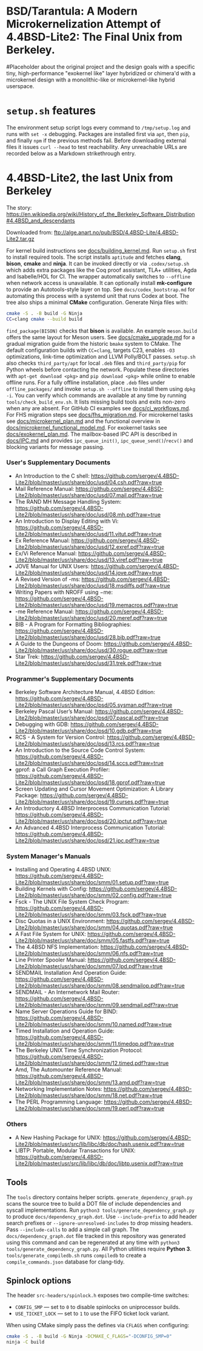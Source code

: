# BSD/Tarantula: A Modern Microkernelization Attempt of 4.4BSD-Lite2: The Final Unix from Berkeley. 
#Placeholder about the original project and the design goals with a specific tiny, high-performance "exokernel like" layer hybridized or chimera'd with a microkernel design with a monolithic-like or microkernel-like hybrid userspace. 

# `setup.sh` features
The environment setup script logs every command to `/tmp/setup.log` and runs
with `set -x` debugging. Packages are installed first via `apt`, then `pip`, and
finally `npm` if the previous methods fail. Before downloading external files it
issues `curl --head` to test reachability. Any unreachable URLs are recorded
below as a Markdown strikethrough entry.

# 4.4BSD-Lite2, the last Unix from Berkeley

The story: https://en.wikipedia.org/wiki/History_of_the_Berkeley_Software_Distribution#4.4BSD_and_descendants

Downloaded from: ftp://alge.anart.no/pub/BSD/4.4BSD-Lite/4.4BSD-Lite2.tar.gz

For kernel build instructions see [docs/building_kernel.md](docs/building_kernel.md).
Run `setup.sh` first to install required tools. The script installs `aptitude`
and fetches **clang**, **bison**, **cmake** and **ninja**. It can be
invoked directly or via `.codex/setup.sh` which adds extra packages like the
Coq proof assistant, TLA+ utilities, Agda and Isabelle/HOL for CI. The wrapper
automatically switches to `--offline` when network access is unavailable. It can optionally install
**mk-configure** to provide an Autotools-style layer on top.
See `docs/codex_bootstrap.md` for automating this process with a systemd unit
that runs Codex at boot.
The tree also ships a minimal **CMake** configuration.  Generate Ninja files
with:

```sh
cmake -S . -B build -G Ninja
CC=clang cmake --build build
```
`find_package(BISON)` checks that **bison** is available.  An example
`meson.build` offers the same layout for Meson users.  See
[docs/cmake_upgrade.md](docs/cmake_upgrade.md) for a gradual migration guide
from the historic `bmake` system to CMake.  The default configuration builds
with `CC=clang`, targets C23, enables `-O3` optimizations, link-time
optimization and LLVM Polly/BOLT passes.
`setup.sh` also checks `third_party/apt` for local `.deb` files and
`third_party/pip` for Python wheels before contacting the network.
Populate these directories with `apt-get download <pkg>` and
`pip download <pkg>` while online to enable offline runs.
For a fully offline installation, place `.deb` files under
`offline_packages/` and invoke `setup.sh --offline` to install them
using `dpkg -i`.
You can verify which commands are available at any time by running
`tools/check_build_env.sh`. It lists missing build tools and exits
non-zero when any are absent.
For GitHub CI examples see [docs/ci_workflows.md](docs/ci_workflows.md).
For FHS migration steps see [docs/fhs_migration.md](docs/fhs_migration.md).
For microkernel tasks see [docs/microkernel_plan.md](docs/microkernel_plan.md)
and the functional overview in
[docs/microkernel_functional_model.md](docs/microkernel_functional_model.md).
For exokernel tasks see [docs/exokernel_plan.md](docs/exokernel_plan.md).
The mailbox-based IPC API is described in [docs/IPC.md](docs/IPC.md) and
provides `ipc_queue_init()`, `ipc_queue_send()`/`recv()` and blocking
variants for message passing.

### User's Supplementary Documents
* An Introduction to the C shell: https://github.com/sergev/4.4BSD-Lite2/blob/master/usr/share/doc/usd/04.csh.pdf?raw=true
* Mail Reference Manual: https://github.com/sergev/4.4BSD-Lite2/blob/master/usr/share/doc/usd/07.mail.pdf?raw=true
* The RAND MH Message Handling System: https://github.com/sergev/4.4BSD-Lite2/blob/master/usr/share/doc/usd/08.mh.pdf?raw=true
* An Introduction to Display Editing with Vi: https://github.com/sergev/4.4BSD-Lite2/blob/master/usr/share/doc/usd/11.vitut.pdf?raw=true
* Ex Reference Manual: https://github.com/sergev/4.4BSD-Lite2/blob/master/usr/share/doc/usd/12.exref.pdf?raw=true
* Ex/Vi Reference Manual: https://github.com/sergev/4.4BSD-Lite2/blob/master/usr/share/doc/usd/13.viref.pdf?raw=true
* JOVE Manual for UNIX Users: https://github.com/sergev/4.4BSD-Lite2/blob/master/usr/share/doc/usd/14.jove.pdf?raw=true
* A Revised Version of -ms: https://github.com/sergev/4.4BSD-Lite2/blob/master/usr/share/doc/usd/18.msdiffs.pdf?raw=true
* Writing Papers with NROFF using −me: https://github.com/sergev/4.4BSD-Lite2/blob/master/usr/share/doc/usd/19.memacros.pdf?raw=true
* -me Reference Manual: https://github.com/sergev/4.4BSD-Lite2/blob/master/usr/share/doc/usd/20.meref.pdf?raw=true
* BIB - A Program for Formatting Bibliographies: https://github.com/sergev/4.4BSD-Lite2/blob/master/usr/share/doc/usd/28.bib.pdf?raw=true
* A Guide to the Dungeons of Doom: https://github.com/sergev/4.4BSD-Lite2/blob/master/usr/share/doc/usd/30.rogue.pdf?raw=true
* Star Trek: https://github.com/sergev/4.4BSD-Lite2/blob/master/usr/share/doc/usd/31.trek.pdf?raw=true

### Programmer's Supplementary Documents
* Berkeley Software Architecture Manual, 4.4BSD Edition: https://github.com/sergev/4.4BSD-Lite2/blob/master/usr/share/doc/psd/05.sysman.pdf?raw=true
* Berkeley Pascal User’s Manual: https://github.com/sergev/4.4BSD-Lite2/blob/master/usr/share/doc/psd/07.pascal.pdf?raw=true
* Debugging with GDB: https://github.com/sergev/4.4BSD-Lite2/blob/master/usr/share/doc/psd/10.gdb.pdf?raw=true
* RCS - A System for Version Control: https://github.com/sergev/4.4BSD-Lite2/blob/master/usr/share/doc/psd/13.rcs.pdf?raw=true
* An Introduction to the Source Code Control System: https://github.com/sergev/4.4BSD-Lite2/blob/master/usr/share/doc/psd/14.sccs.pdf?raw=true
* gprof: a Call Graph Execution Profiler: https://github.com/sergev/4.4BSD-Lite2/blob/master/usr/share/doc/psd/18.gprof.pdf?raw=true
* Screen Updating and Cursor Movement Optimization: A Library Package: https://github.com/sergev/4.4BSD-Lite2/blob/master/usr/share/doc/psd/19.curses.pdf?raw=true
* An Introductory 4.4BSD Interprocess Communication Tutorial: https://github.com/sergev/4.4BSD-Lite2/blob/master/usr/share/doc/psd/20.ipctut.pdf?raw=true
* An Advanced 4.4BSD Interprocess Communication Tutorial: https://github.com/sergev/4.4BSD-Lite2/blob/master/usr/share/doc/psd/21.ipc.pdf?raw=true

### System Manager's Manuals
* Installing and Operating 4.4BSD UNIX: https://github.com/sergev/4.4BSD-Lite2/blob/master/usr/share/doc/smm/01.setup.pdf?raw=true
* Building Kernels with Config: https://github.com/sergev/4.4BSD-Lite2/blob/master/usr/share/doc/smm/02.config.pdf?raw=true
* Fsck - The UNIX File System Check Program: https://github.com/sergev/4.4BSD-Lite2/blob/master/usr/share/doc/smm/03.fsck.pdf?raw=true
* Disc Quotas in a UNIX Environment: https://github.com/sergev/4.4BSD-Lite2/blob/master/usr/share/doc/smm/04.quotas.pdf?raw=true
* A Fast File System for UNIX: https://github.com/sergev/4.4BSD-Lite2/blob/master/usr/share/doc/smm/05.fastfs.pdf?raw=true
* The 4.4BSD NFS Implementation: https://github.com/sergev/4.4BSD-Lite2/blob/master/usr/share/doc/smm/06.nfs.pdf?raw=true
* Line Printer Spooler Manual: https://github.com/sergev/4.4BSD-Lite2/blob/master/usr/share/doc/smm/07.lpd.pdf?raw=true
* SENDMAIL Installation And Operation Guide: https://github.com/sergev/4.4BSD-Lite2/blob/master/usr/share/doc/smm/08.sendmailop.pdf?raw=true
* SENDMAIL - An Internetwork Mail Router: https://github.com/sergev/4.4BSD-Lite2/blob/master/usr/share/doc/smm/09.sendmail.pdf?raw=true
* Name Server Operations Guide for BIND: https://github.com/sergev/4.4BSD-Lite2/blob/master/usr/share/doc/smm/10.named.pdf?raw=true
* Timed Installation and Operation Guide: https://github.com/sergev/4.4BSD-Lite2/blob/master/usr/share/doc/smm/11.timedop.pdf?raw=true
* The Berkeley UNIX Time Synchronization Protocol: https://github.com/sergev/4.4BSD-Lite2/blob/master/usr/share/doc/smm/12.timed.pdf?raw=true
* Amd, The Automounter Reference Manual: https://github.com/sergev/4.4BSD-Lite2/blob/master/usr/share/doc/smm/13.amd.pdf?raw=true
* Networking Implementation Notes: https://github.com/sergev/4.4BSD-Lite2/blob/master/usr/share/doc/smm/18.net.pdf?raw=true
* The PERL Programming Language: https://github.com/sergev/4.4BSD-Lite2/blob/master/usr/share/doc/smm/19.perl.pdf?raw=true

### Others
* A New Hashing Package for UNIX: https://github.com/sergev/4.4BSD-Lite2/blob/master/usr/src/lib/libc/db/doc/hash.usenix.pdf?raw=true
* LIBTP: Portable, Modular Transactions for UNIX: https://github.com/sergev/4.4BSD-Lite2/blob/master/usr/src/lib/libc/db/doc/libtp.usenix.pdf?raw=true

## Tools

The `tools` directory contains helper scripts. `generate_dependency_graph.py` scans the source tree to build a DOT file of include dependencies and syscall implementations. Run `python3 tools/generate_dependency_graph.py` to produce `docs/dependency_graph.dot`. Use `--include-prefix` to add header search prefixes or `--ignore-unresolved-includes` to drop missing headers. Pass `--include-calls` to add a simple call graph. The `docs/dependency_graph.dot` file tracked in this repository was generated using this command and can be regenerated at any time with `python3 tools/generate_dependency_graph.py`.
All Python utilities require **Python 3**.
`tools/generate_compiledb.sh` runs `compiledb` to create a `compile_commands.json` database for clang-tidy.

## Spinlock options

The header `src-headers/spinlock.h` exposes two compile-time switches:

* `CONFIG_SMP` — set to `0` to disable spinlocks on uniprocessor builds.
* `USE_TICKET_LOCK` — set to `1` to use the FIFO ticket lock variant.

When using CMake simply pass the defines via `CFLAGS` when configuring:

```sh
cmake -S . -B build -G Ninja -DCMAKE_C_FLAGS="-DCONFIG_SMP=0"
ninja -C build
```

